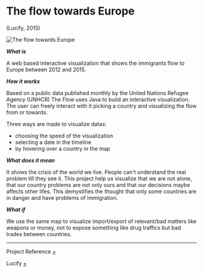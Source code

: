 # The flow towards Europe
(Lucify, 2015)

![The flow towards Europe](https://dublin.sciencegallery.com/trauma/assets/img/exhibits/the-flow-towards-europe.jpg)

***What is***

A web based interactive visualization that shows the immigrants flow to Europe between 2012 and 2015.

***How it works***

Based on a public data published monthly by the United Nations Refugee Agency (UNHCR) The Flow uses Java to build an interactive visualization. The user can freely interact with it picking a country and visualizing the flow from or towards.

Three ways are made to visualize datas:
- choosing the speed of the visualization
- selecting a date in the timeline
- by hovering over a country in the map

***What does it mean***

It shows the crisis of the world we live.
People can't understand the real problem till they see it.
This project help us visualize that we are not alone, that our country problems are not only ours and that our decisions maybe affects other lifes.
This demystifies the thought that only some countries are in danger and have problems of immigration.

***What if***

We use the same map to visualize import/export of relevant/bad matters like weapons or money, not to expose something like drug traffics but bad trades between countries.

---

Project Reference [+](https://www.lucify.com/the-flow-towards-europe/)

Lucify [+](https://www.lucify.com/)
